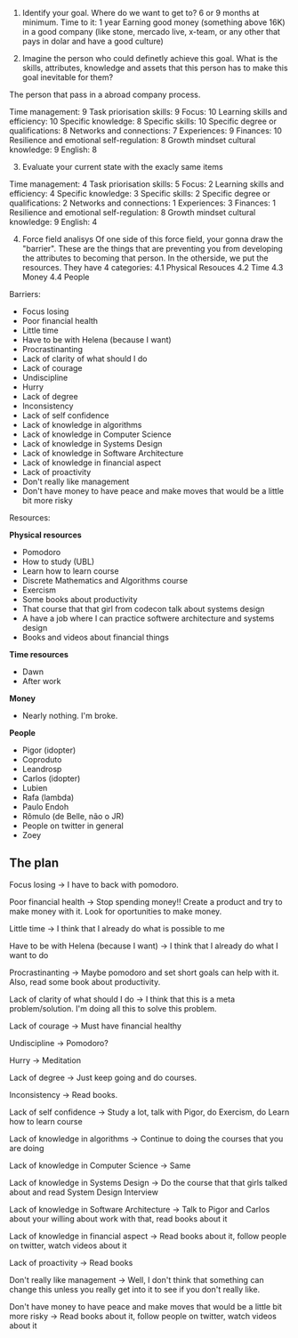 1. Identify your goal. Where do we want to get to? 6 or 9 months at minimum.
    Time to it: 1 year
    Earning good money (something above 16K) in a good company (like stone, mercado live, x-team, or any other that pays in dolar and have a good culture)

2. Imagine the person who could definetly achieve this goal. What is the skills, attributes, knowledge and assets that this person has to make this goal inevitable for them?

The person that pass in a abroad company process.

Time management: 9
Task priorisation skills: 9
Focus: 10
Learning skills and efficiency: 10
Specific knowledge: 8
Specific skills: 10
Specific degree or qualifications: 8
Networks and connections: 7
Experiences: 9
Finances: 10
Resilience and emotional self-regulation: 8
Growth mindset cultural knowledge: 9
English: 8

3. Evaluate your current state with the exacly same items

Time management: 4
Task priorisation skills: 5
Focus: 2
Learning skills and efficiency: 4
Specific knowledge: 3
Specific skills: 2
Specific degree or qualifications: 2
Networks and connections: 1
Experiences: 3
Finances: 1
Resilience and emotional self-regulation: 8
Growth mindset cultural knowledge: 9
English: 4

4. Force field analisys
  Of one side of this force field, your gonna draw the "barrier". These are the things that are preventing you from developing the attributes to becoming that person.
  In the otherside, we put the resources. They have 4 categories: 
  4.1 Physical Resouces
  4.2 Time
  4.3 Money
  4.4 People

Barriers:
- Focus losing
- Poor financial health 
- Little time
- Have to be with Helena (because I want)
- Procrastinanting
- Lack of clarity of what should I do
- Lack of courage
- Undiscipline
- Hurry
- Lack of degree
- Inconsistency
- Lack of self confidence
- Lack of knowledge in algorithms
- Lack of knowledge in Computer Science
- Lack of knowledge in Systems Design
- Lack of knowledge in Software Architecture
- Lack of knowledge in financial aspect
- Lack of proactivity
- Don't really like management
- Don't have money to have peace and make moves that would be a little bit more risky

Resources:

**Physical resources**

- Pomodoro
- How to study (UBL)
- Learn how to learn course
- Discrete Mathematics and Algorithms course
- Exercism
- Some books about productivity
- That course that that girl from codecon talk about systems design
- A have a job where I can practice softwere architecture and systems design
- Books and videos about financial things

**Time resources**

- Dawn
- After work

**Money**

- Nearly nothing. I'm broke.

**People**

- Pigor (idopter)
- Coproduto
- Leandrosp
- Carlos (idopter)
- Lubien
- Rafa (lambda)
- Paulo Endoh
- Rômulo (de Belle, não o JR)
- People on twitter in general
- Zoey

## The plan

Focus losing
-> I have to back with pomodoro.

Poor financial health 
-> Stop spending money!! Create a product and try to make money with it. Look for oportunities to make money.

Little time
-> I think that I already do what is possible to me

Have to be with Helena (because I want)
-> I think that I already do what I want to do

Procrastinanting
-> Maybe pomodoro and set short goals can help with it. Also, read some book about productivity.

Lack of clarity of what should I do
-> I think that this is a meta problem/solution. I'm doing all this to solve this problem.

Lack of courage
-> Must have financial healthy

Undiscipline
-> Pomodoro?

Hurry
-> Meditation

Lack of degree
-> Just keep going and do courses.

Inconsistency
-> Read books.

Lack of self confidence
-> Study a lot, talk with Pigor, do Exercism, do Learn how to learn course

Lack of knowledge in algorithms
-> Continue to doing the courses that you are doing

Lack of knowledge in Computer Science
-> Same

Lack of knowledge in Systems Design
-> Do the course that that girls talked about and read System Design Interview

Lack of knowledge in Software Architecture
-> Talk to Pigor and Carlos about your willing about work with that, read books about it

Lack of knowledge in financial aspect
-> Read books about it, follow people on twitter, watch videos about it

Lack of proactivity
-> Read books

Don't really like management
-> Well, I don't think that something can change this unless you really get into it to see if you don't really like.

Don't have money to have peace and make moves that would be a little bit more risky
-> Read books about it, follow people on twitter, watch videos about it






